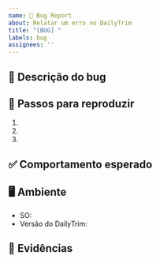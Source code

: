 ```yaml
---
name: 🐞 Bug Report
about: Relatar um erro no DailyTrim
title: "[BUG] "
labels: bug
assignees: ''
---
```


## 🐞 Descrição do bug
<!-- Explique o que aconteceu -->

## 🔄 Passos para reproduzir
1. 
2. 
3. 

## ✅ Comportamento esperado
<!-- O que deveria acontecer -->

## 🖥️ Ambiente
- SO: 
- Versão do DailyTrim: 

## 📎 Evidências
<!-- Prints, logs ou vídeos que ajudem a entender -->
